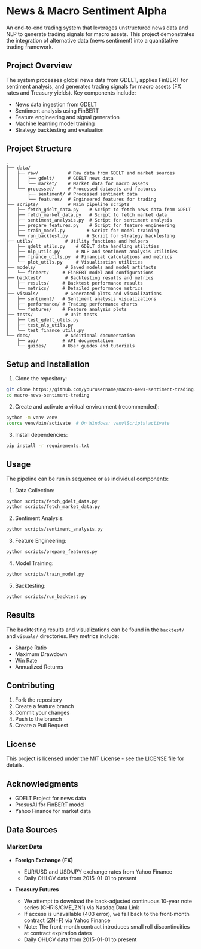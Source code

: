# News & Macro Sentiment Alpha

An end-to-end trading system that leverages unstructured news data and NLP to generate trading signals for macro assets. This project demonstrates the integration of alternative data (news sentiment) into a quantitative trading framework.

## Project Overview

The system processes global news data from GDELT, applies FinBERT for sentiment analysis, and generates trading signals for macro assets (FX rates and Treasury yields). Key components include:

- News data ingestion from GDELT
- Sentiment analysis using FinBERT
- Feature engineering and signal generation
- Machine learning model training
- Strategy backtesting and evaluation

## Project Structure

```
.
├── data/
│   ├── raw/           # Raw data from GDELT and market sources
│   │   ├── gdelt/     # GDELT news data
│   │   └── market/    # Market data for macro assets
│   └── processed/     # Processed datasets and features
│       ├── sentiment/ # Processed sentiment data
│       └── features/  # Engineered features for trading
├── scripts/           # Main pipeline scripts
│   ├── fetch_gdelt_data.py    # Script to fetch news data from GDELT
│   ├── fetch_market_data.py   # Script to fetch market data
│   ├── sentiment_analysis.py  # Script for sentiment analysis
│   ├── prepare_features.py    # Script for feature engineering
│   ├── train_model.py        # Script for model training
│   └── run_backtest.py       # Script for strategy backtesting
├── utils/            # Utility functions and helpers
│   ├── gdelt_utils.py    # GDELT data handling utilities
│   ├── nlp_utils.py      # NLP and sentiment analysis utilities
│   ├── finance_utils.py  # Financial calculations and metrics
│   └── plot_utils.py     # Visualization utilities
├── models/           # Saved models and model artifacts
│   └── finbert/     # FinBERT model and configurations
├── backtest/         # Backtesting results and metrics
│   ├── results/     # Backtest performance results
│   └── metrics/     # Detailed performance metrics
├── visuals/          # Generated plots and visualizations
│   ├── sentiment/   # Sentiment analysis visualizations
│   ├── performance/ # Trading performance charts
│   └── features/    # Feature analysis plots
├── tests/            # Unit tests
│   ├── test_gdelt_utils.py
│   ├── test_nlp_utils.py
│   └── test_finance_utils.py
└── docs/             # Additional documentation
    ├── api/         # API documentation
    └── guides/      # User guides and tutorials
```

## Setup and Installation

1. Clone the repository:
```bash
git clone https://github.com/yourusername/macro-news-sentiment-trading.git
cd macro-news-sentiment-trading
```

2. Create and activate a virtual environment (recommended):
```bash
python -m venv venv
source venv/bin/activate  # On Windows: venv\Scripts\activate
```

3. Install dependencies:
```bash
pip install -r requirements.txt
```

## Usage

The pipeline can be run in sequence or as individual components:

1. Data Collection:
```bash
python scripts/fetch_gdelt_data.py
python scripts/fetch_market_data.py
```

2. Sentiment Analysis:
```bash
python scripts/sentiment_analysis.py
```

3. Feature Engineering:
```bash
python scripts/prepare_features.py
```

4. Model Training:
```bash
python scripts/train_model.py
```

5. Backtesting:
```bash
python scripts/run_backtest.py
```

## Results

The backtesting results and visualizations can be found in the `backtest/` and `visuals/` directories. Key metrics include:

- Sharpe Ratio
- Maximum Drawdown
- Win Rate
- Annualized Returns

## Contributing

1. Fork the repository
2. Create a feature branch
3. Commit your changes
4. Push to the branch
5. Create a Pull Request

## License

This project is licensed under the MIT License - see the LICENSE file for details.

## Acknowledgments

- GDELT Project for news data
- ProsusAI for FinBERT model
- Yahoo Finance for market data

## Data Sources

### Market Data
- **Foreign Exchange (FX)**
  - EUR/USD and USD/JPY exchange rates from Yahoo Finance
  - Daily OHLCV data from 2015-01-01 to present

- **Treasury Futures**
  - We attempt to download the back-adjusted continuous 10-year note series (CHRIS/CME_ZN1) via Nasdaq Data Link
  - If access is unavailable (403 error), we fall back to the front-month contract (ZN=F) via Yahoo Finance
  - Note: The front-month contract introduces small roll discontinuities at contract expiration dates
  - Daily OHLCV data from 2015-01-01 to present 